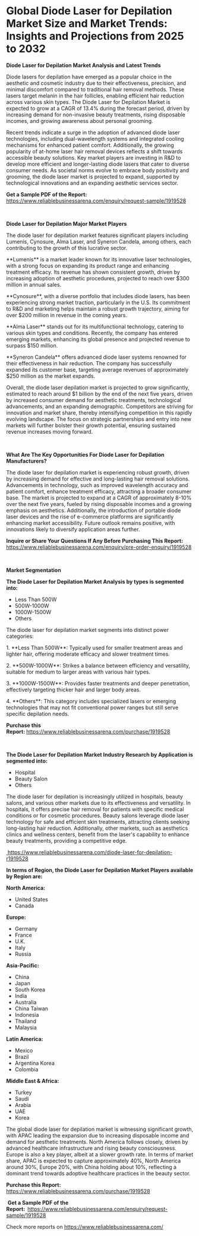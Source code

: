 <p><h1>Global Diode Laser for Depilation Market Size and Market Trends: Insights and Projections from 2025 to 2032</h1></p><p><strong>Diode Laser for Depilation Market Analysis and Latest Trends</strong></p>
<p><p>Diode lasers for depilation have emerged as a popular choice in the aesthetic and cosmetic industry due to their effectiveness, precision, and minimal discomfort compared to traditional hair removal methods. These lasers target melanin in the hair follicles, enabling efficient hair reduction across various skin types. The Diode Laser for Depilation Market is expected to grow at a CAGR of 13.4% during the forecast period, driven by increasing demand for non-invasive beauty treatments, rising disposable incomes, and growing awareness about personal grooming.</p><p>Recent trends indicate a surge in the adoption of advanced diode laser technologies, including dual-wavelength systems and integrated cooling mechanisms for enhanced patient comfort. Additionally, the growing popularity of at-home laser hair removal devices reflects a shift towards accessible beauty solutions. Key market players are investing in R&D to develop more efficient and longer-lasting diode lasers that cater to diverse consumer needs. As societal norms evolve to embrace body positivity and grooming, the diode laser market is projected to expand, supported by technological innovations and an expanding aesthetic services sector.</p></p>
<p><strong>Get a Sample PDF of the Report:&nbsp;</strong> <a href="https://www.reliablebusinessarena.com/enquiry/request-sample/1919528?utm_campaign=2195&utm_medium=2&utm_source=Github&utm_content=ia&utm_term=05032025&utm_id=diode-laser-for-depilation">https://www.reliablebusinessarena.com/enquiry/request-sample/1919528</a></p>
<p>&nbsp;</p>
<p><strong>Diode Laser for Depilation Major Market Players</strong></p>
<p><p>The diode laser for depilation market features significant players including Lumenis, Cynosure, Alma Laser, and Syneron Candela, among others, each contributing to the growth of this lucrative sector. </p><p>**Lumenis** is a market leader known for its innovative laser technologies, with a strong focus on expanding its product range and enhancing treatment efficacy. Its revenue has shown consistent growth, driven by increasing adoption of aesthetic procedures, projected to reach over $300 million in annual sales.</p><p>**Cynosure**, with a diverse portfolio that includes diode lasers, has been experiencing strong market traction, particularly in the U.S. Its commitment to R&D and marketing helps maintain a robust growth trajectory, aiming for over $200 million in revenue in the coming years.</p><p>**Alma Laser** stands out for its multifunctional technology, catering to various skin types and conditions. Recently, the company has entered emerging markets, enhancing its global presence and projected revenue to surpass $150 million.</p><p>**Syneron Candela** offers advanced diode laser systems renowned for their effectiveness in hair reduction. The company has successfully expanded its customer base, targeting average revenues of approximately $250 million as the market expands.</p><p>Overall, the diode laser depilation market is projected to grow significantly, estimated to reach around $1 billion by the end of the next five years, driven by increased consumer demand for aesthetic treatments, technological advancements, and an expanding demographic. Competitors are striving for innovation and market share, thereby intensifying competition in this rapidly evolving landscape. The focus on strategic partnerships and entry into new markets will further bolster their growth potential, ensuring sustained revenue increases moving forward.</p></p>
<p>&nbsp;</p>
<p><strong>What Are The Key Opportunities For Diode Laser for Depilation Manufacturers?</strong></p>
<p><p>The diode laser for depilation market is experiencing robust growth, driven by increasing demand for effective and long-lasting hair removal solutions. Advancements in technology, such as improved wavelength accuracy and patient comfort, enhance treatment efficacy, attracting a broader consumer base. The market is projected to expand at a CAGR of approximately 8-10% over the next five years, fueled by rising disposable incomes and a growing emphasis on aesthetics. Additionally, the introduction of portable diode laser devices and the rise of e-commerce platforms are significantly enhancing market accessibility. Future outlook remains positive, with innovations likely to diversify application areas further.</p></p>
<p><strong>Inquire or Share Your Questions If Any Before Purchasing This Report:</strong> <a href="https://www.reliablebusinessarena.com/enquiry/pre-order-enquiry/1919528?utm_campaign=2195&utm_medium=2&utm_source=Github&utm_content=ia&utm_term=05032025&utm_id=diode-laser-for-depilation">https://www.reliablebusinessarena.com/enquiry/pre-order-enquiry/1919528</a></p>
<p>&nbsp;</p>
<p><strong>Market Segmentation</strong></p>
<p><strong>The Diode Laser for Depilation Market Analysis by types is segmented into:</strong></p>
<p><ul><li>Less Than 500W</li><li>500W-1000W</li><li>1000W-1500W</li><li>Others</li></ul></p>
<p><p>The diode laser for depilation market segments into distinct power categories: </p><p>1. **Less Than 500W**: Typically used for smaller treatment areas and lighter hair, offering moderate efficacy and slower treatment times.</p><p>  </p><p>2. **500W-1000W**: Strikes a balance between efficiency and versatility, suitable for medium to larger areas with various hair types.</p><p>3. **1000W-1500W**: Provides faster treatments and deeper penetration, effectively targeting thicker hair and larger body areas.</p><p>4. **Others**: This category includes specialized lasers or emerging technologies that may not fit conventional power ranges but still serve specific depilation needs.</p></p>
<p><strong>Purchase this Report:&nbsp;</strong><a href="https://www.reliablebusinessarena.com/purchase/1919528?utm_campaign=2195&utm_medium=2&utm_source=Github&utm_content=ia&utm_term=05032025&utm_id=diode-laser-for-depilation">https://www.reliablebusinessarena.com/purchase/1919528</a></p>
<p>&nbsp;</p>
<p><strong>The Diode Laser for Depilation Market Industry Research by Application is segmented into:</strong></p>
<p><ul><li>Hospital</li><li>Beauty Salon</li><li>Others</li></ul></p>
<p><p>The diode laser for depilation is increasingly utilized in hospitals, beauty salons, and various other markets due to its effectiveness and versatility. In hospitals, it offers precise hair removal for patients with specific medical conditions or for cosmetic procedures. Beauty salons leverage diode laser technology for safe and efficient skin treatments, attracting clients seeking long-lasting hair reduction. Additionally, other markets, such as aesthetics clinics and wellness centers, benefit from the laser's capability to enhance beauty treatments, providing a competitive edge.</p></p>
<p><a href="https://www.reliablebusinessarena.com/diode-laser-for-depilation-r1919528?utm_campaign=2195&utm_medium=2&utm_source=Github&utm_content=ia&utm_term=05032025&utm_id=diode-laser-for-depilation">&nbsp;https://www.reliablebusinessarena.com/diode-laser-for-depilation-r1919528</a></p>
<p><strong>In terms of Region, the Diode Laser for Depilation Market Players available by Region are:</strong></p>
<p>
    <p> <strong> North America: </strong>
        <ul>
            <li>United States</li>
            <li>Canada</li>
        </ul>
        </p> 
    <p> <strong> Europe: </strong>
        <ul>
            <li>Germany</li>
            <li>France</li>
            <li>U.K.</li>
            <li>Italy</li>
            <li>Russia</li>
        </ul>
        </p> 
    <p> <strong> Asia-Pacific: </strong>
        <ul>
            <li>China</li>
            <li>Japan</li>
            <li>South Korea</li>
            <li>India</li>
            <li>Australia</li>
            <li>China Taiwan</li>
            <li>Indonesia</li>
            <li>Thailand</li>
            <li>Malaysia</li>
        </ul>
        </p> 
    <p> <strong> Latin America: </strong>
        <ul>
            <li>Mexico</li>
            <li>Brazil</li>
            <li>Argentina Korea</li>
            <li>Colombia</li>
        </ul>
        </p> 
    <p> <strong> Middle East & Africa: </strong>
        <ul>
            <li>Turkey</li>
            <li>Saudi</li>
            <li>Arabia</li>
            <li>UAE</li>
            <li>Korea</li>
        </ul>
    </p>
    </p>
<p><p>The global diode laser for depilation market is witnessing significant growth, with APAC leading the expansion due to increasing disposable income and demand for aesthetic treatments. North America follows closely, driven by advanced healthcare infrastructure and rising beauty consciousness. Europe is also a key player, albeit at a slower growth rate. In terms of market share, APAC is expected to capture approximately 40%, North America around 30%, Europe 20%, with China holding about 10%, reflecting a dominant trend towards adoptive healthcare practices in the beauty sector.</p></p>
<p><strong>Purchase this Report: </strong><a href="https://www.reliablebusinessarena.com/purchase/1919528?utm_campaign=2195&utm_medium=2&utm_source=Github&utm_content=ia&utm_term=05032025&utm_id=diode-laser-for-depilation">https://www.reliablebusinessarena.com/purchase/1919528</a></p>
<p>&nbsp;<strong>Get a Sample PDF of the Report:&nbsp;&nbsp;</strong><a href="https://www.reliablebusinessarena.com/enquiry/request-sample/1919528?utm_campaign=2195&utm_medium=2&utm_source=Github&utm_content=ia&utm_term=05032025&utm_id=diode-laser-for-depilation">https://www.reliablebusinessarena.com/enquiry/request-sample/1919528</a></p>
<p><strong></strong></p>
<p>Check more reports on <a href="https://www.reliablebusinessarena.com/?utm_campaign=2195&utm_medium=2&utm_source=Github&utm_content=ia&utm_term=05032025&utm_id=diode-laser-for-depilation">https://www.reliablebusinessarena.com/</a></p>